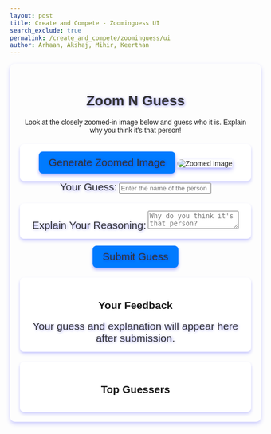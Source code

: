 ```yaml
---
layout: post 
title: Create and Compete - Zoominguess UI
search_exclude: true
permalink: /create_and_compete/zoominguess/ui
author: Arhaan, Akshaj, Mihir, Keerthan
---
```


<link rel="stylesheet" href="{{site.baseurl}}/navigation/create_and_compete/style.css">
<script src="{{site.baseurl}}/navigation/create_and_compete/scripted.js"></script>

<div class="zoomnguess-container">
    <h1>Zoom N Guess</h1>
    <p>Look at the closely zoomed-in image below and guess who it is. Explain why you think it's that person!</p>

<!-- Random Image Section -->
<div class="zoom-image-section">
    <button id="generate-image" class="submit-button">Generate Zoomed Image</button>
    <div id="image-display" class="zoom-image-box">
        <!-- Random zoomed-in image will be displayed here -->
        <img id="einstein.jpg" src="{{site.baseurl}}/images/zoomin-guess/einstein.jpg" alt="Zoomed Image" class="zoom-image">
    </div>
</div>

<!-- Guess Input Section -->
<div class="guess-box">
    <label for="guess-input">Your Guess:</label>
    <input type="text" id="guess-input" placeholder="Enter the name of the person">
</div>

<!-- Reasoning Input Section -->
<div class="explanation-box">
    <label for="reasoning-input">Explain Your Reasoning:</label>
    <textarea id="reasoning-input" placeholder="Why do you think it's that person?"></textarea>
</div>

<!-- Submit Button -->
<button id="submit-guess" class="submit-button">Submit Guess</button>

<!-- Guess Feedback Section -->
<div id="feedback-section">
    <h2>Your Feedback</h2>
    <div id="feedback-display" class="info-box">Your guess and explanation will appear here after submission.</div>
</div>

<!-- Leaderboard Section -->
<section id="leaderboard-section">
    <h2>Top Guessers</h2>
    <ul id="leaderboard" class="leaderboard-box">
        <!-- Leaderboard will show the top contributors -->
    </ul>
</section>

<!-- Feedback Modal -->
<div id="feedback-modal" class="modal">
    <div class="modal-content">
        <span class="close-button">&times;</span>
        <h2>Feedback Submitted!</h2>
        <p>😎</p>
    </div>
</div>
</div>

<style>
    .zoomnguess-container {
        font-family: Arial, sans-serif;
        margin: 0 auto;
        padding: 20px;
        max-width: 800px;
        text-align: center;
        box-shadow: 0 4px 8px rgba(0, 0, 255, 0.2); /* Blue shadow for main container */
        border-radius: 10px;
    }

    h1 {
        font-size: 2em;
        color: #333;
        text-shadow: 1px 1px 5px rgba(0, 0, 255, 0.4); /* Blue shadow for heading */
    }

    .guess-box label {
    font-size: 1.5em; /* Make the font size larger */
    color: #333333; /* Dark grey color */
    text-shadow: 1px 1px 5px rgba(0, 0, 255, 0.4); /* Blue shadow for label */
    }

    .explanation-box label {
    font-size: 1.5em; /* Make the font size larger */
    color: #333333; /* Dark grey color */
    text-shadow: 1px 1px 5px rgba(0, 0, 255, 0.4); /* Blue shadow for label */
    }

    .submit-button {
    font-size: 1.5em; /* Make the font size larger */
    color: #333333; /* Dark grey color */
    text-shadow: 1px 1px 5px rgba(0, 0, 255, 0.4); /* Blue shadow for label */
    }
    .zoom-image-section,
    .explanation-box,
    #feedback-section,
    #leaderboard-section {
        margin-top: 20px;
        padding: 15px;
        background-color: #fff;
        border-radius: 8px;
        box-shadow: 0 4px 6px rgba(0, 0, 255, 0.2); /* Blue shadow for sections */
    }

    .zoom-image-box {
        display: inline-block;
        box-shadow: 0 4px 8px rgba(0, 0, 255, 0.3); /* Blue shadow for image box */
    }

    .zoom-image {
        max-width: 100%;
        border-radius: 8px;
    }
    .submit-button label {
    font-size: 1.5em; /* Make the font size larger */
    color: #333333; /* Dark grey color */
    text-shadow: 1px 1px 5px rgba(0, 0, 255, 0.4); /* Blue shadow for label */
    }
    .submit-button {
    font-size: 1.5em; /* Increase font size */
    color: #333333; /* Dark grey text color */
    text-shadow: 1px 1px 5px rgba(0, 0, 255, 0.4); /* Blue shadow for text */
    background-color: #007bff; /* Button background color (optional) */
    padding: 10px 20px; /* Add padding for better appearance */
    border: none;
    border-radius: 8px;
    cursor: pointer;
    box-shadow: 0 4px 6px rgba(0, 0, 255, 0.3); /* Blue shadow around button */
    transition: box-shadow 0.3s ease;
    }

    .submit-button:hover {
    box-shadow: 0 6px 12px rgba(0, 0, 255, 0.4); /* Stronger shadow on hover */
    }

    .modal {
        display: none;
        position: fixed;
        z-index: 1;
        padding-top: 60px;
        left: 0;
        top: 0;
        width: 100%;
        height: 100%;
        background-color: rgba(0, 0, 0, 0.5);
    }

    .modal-content {
        background-color: #fefefe;
        margin: auto;
        padding: 20px;
        border-radius: 10px;
        box-shadow: 0 4px 8px rgba(0, 0, 255, 0.3); /* Blue shadow for modal */
        width: 80%;
        max-width: 500px;
        text-align: center;
        text-shadow: 1px 1px 5px rgba(0, 0, 255, 0.4); /* Blue shadow effect */
    }

    .close-button {
        color: #aaa;
        float: right;
        font-size: 28px;
        font-weight: bold;
        cursor: pointer;
    }
    #feedback-modal .modal-content {
    font-size: 1.5em; /* Make the font size larger */
    color: #333333; /* Dark grey text color for all modal content */
    text-shadow: 1px 1px 5px rgba(0, 0, 255, 0.4); /* Blue text shadow */
}

#feedback-modal h2 {
    font-size: 2em; /* Larger font size for the heading */
    color: #333333; /* Dark grey text color */
    text-shadow: 1px 1px 5px rgba(0, 0, 255, 0.4); /* Blue text shadow for heading */
}

#feedback-modal p {
    font-size: 1.2em; /* Slightly larger font size for paragraph text */
    color: #333333; /* Dark grey text color */
    text-shadow: 1px 1px 5px rgba(0, 0, 255, 0.4); /* Blue text shadow for paragraph */
}

#feedback-modal .close-button {
    font-size: 1.5em; /* Font size for the close button */
    color: #333333; /* Dark grey text color */
    text-shadow: 1px 1px 5px rgba(0, 0, 255, 0.4); /* Blue text shadow for close button */
    cursor: pointer; /* Pointer cursor for better interactivity */
}

.info-box label {
    font-size: 1.5em; /* Make the font size larger */
    color: #333333; /* Dark grey color */
    text-shadow: 1px 1px 5px rgba(0, 0, 255, 0.4); /* Blue shadow for label */
    }

#feedback-section .info-box {
    font-size: 1.5em; /* Make the font size larger */
    color: #333333; /* Dark grey text color for all modal content */
    text-shadow: 1px 1px 5px rgba(0, 0, 255, 0.4); /* Blue text shadow */
}

</style>



